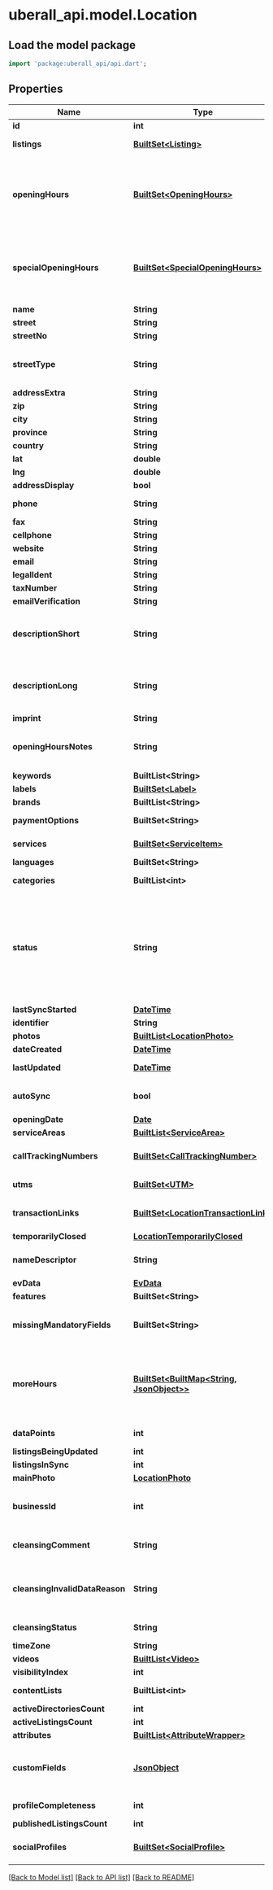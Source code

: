 # uberall_api.model.Location

## Load the model package
```dart
import 'package:uberall_api/api.dart';
```

## Properties
Name | Type | Description | Notes
------------ | ------------- | ------------- | -------------
**id** | **int** | Output only. The uberall unique id for the location | [optional] 
**listings** | [**BuiltSet&lt;Listing&gt;**](Listing.md) | Output only. List of this location''s online listings together with their sync status | [optional] 
**openingHours** | [**BuiltSet&lt;OpeningHours&gt;**](OpeningHours.md) | The location''s opening hours: e.g. <pre>[ &#123;      \"dayOfWeek\": 1,     \"closed\": false,     \"from1\": \"08:00\",     \"to1\": \"11:00\"   &#125;,    &#123;     \"dayOfWeek\": 2,     \"closed\": false,     \"from1\": \"08:00\",     \"to1\": \"11:00\",     \"from2\": \"13:00\",     \"to2\": \"21:00\"   &#125;,   &#123;     \"dayOfWeek\": 3,     \"closed\": true   &#125; ]</pre> Please note that having more than 2 time periods for each day is not possible. | [optional] 
**specialOpeningHours** | [**BuiltSet&lt;SpecialOpeningHours&gt;**](SpecialOpeningHours.md) | The location''s special opening hours: e.g. <pre>[ &#123; \"date\": \"2017-06-29\", \"closed\": true &#125;, &#123; \"date\": \"2017-06-30\", \"from1\": \"11:00\", \"to1\": \"14:00\", \"from2\": 16:00\", \"to2\": \"20:00\" &#125; ]</pre> Please note that having more than 2 time periods for each day is not possible. | [optional] 
**name** | **String** | The location''s name | 
**street** | **String** | The location''s street address | 
**streetNo** | **String** | The location''s street number | [optional] 
**streetType** | **String** | Required for Spain. One of ALAMEDA, AVENIDA, CALLE, CAMINO, CARRER, CARRETERA, GLORIETA, KALEA, PASAJE, PASEO, PLACA, PLAZA, RAMBLA, RONDA, RUA, SECTOR, TRAVESERA, TRAVESIA, URBANIZACION | [optional] 
**addressExtra** | **String** | An address extra: e.g. building, floor... | [optional] 
**zip** | **String** | Zip code, optional only for some countries. | [optional] 
**city** | **String** | City | 
**province** | **String** | Province. Only send when not blank | [optional] 
**country** | **String** | Country of the location | 
**lat** | **double** | The latitude coordinate of the location | [optional] 
**lng** | **double** | The longitude coordinate of the location | [optional] 
**addressDisplay** | **bool** | Indicates if the address should be displayed or hidden | [optional] 
**phone** | **String** | The location''s contact phone number, a valid phone number has to be provided. | [optional] 
**fax** | **String** | The location fax number | [optional] 
**cellphone** | **String** | A contact mobile phone number | [optional] 
**website** | **String** | A valid url for the location''s website (use UTMs to add tracking) | [optional] 
**email** | **String** | A contact email for the location | [optional] 
**legalIdent** | **String** | A legal identifier of the location. SIRET  number in France | [optional] 
**taxNumber** | **String** | The tax number of the location. CIF/NIF in Spain | [optional] 
**emailVerification** | **String** | The locations verification status | [optional] 
**descriptionShort** | **String** | A short description - up to 200 characters, all characters must match this regexp: <pre>[0-9\\p'{'L'}'\\(\\)\\[\\] \\?:;/!\\\\,\\.\\-%\\\\&=\\r\\n\\t_\\*§²`´·\"''\\+¡¿@°€£$] </pre> | [optional] 
**descriptionLong** | **String** | A long description - up to 1000 characters, all characters must match this regexp: <pre>[0-9\\p'{'L'}'\\(\\)\\[\\] \\?:;/!\\\\,\\.\\-%\\\\&=\\r\\n\\t_\\*§²`´·\"''\\+¡¿@°€\\^£$] </pre> | [optional] 
**imprint** | **String** | The imprint of the location | [optional] 
**openingHoursNotes** | **String** | Additional info about opening hours: e.g. ''We never open on bank holidays'' - max. 255 characters, all characters must match this regexp: <pre>[0-9\\p'{'L'}'\\(\\)\\[\\] \\?:;/!\\\\,\\.\\-%\\\\&\\r\\n\\t_\\*§²`´·\"''\\+¡¿@] </pre> | [optional] 
**keywords** | **BuiltList&lt;String&gt;** | Keywords describing the location's activity | [optional] 
**labels** | [**BuiltSet&lt;Label&gt;**](Label.md) | Labels grouping similar locations | [optional] 
**brands** | **BuiltList&lt;String&gt;** | The brands offered by the location to its customers | [optional] 
**paymentOptions** | **BuiltSet&lt;String&gt;** | The payment options accepted at the location (eg. cash, bank transfer, ...) | [optional] 
**services** | [**BuiltSet&lt;ServiceItem&gt;**](ServiceItem.md) | Services offered at the location. Do not use if Content Collections is enabled. Instead use the Service Item and Collection endpoints | [optional] 
**languages** | **BuiltSet&lt;String&gt;** | The language(s) in which customers can interact with the location''s staff | [optional] 
**categories** | **BuiltList&lt;int&gt;** | Required to start location sync  - A list of category IDs describing the location | [optional] 
**status** | **String** | The status of the location. One of: <ul><li>ACTIVE - will be synced and renewed</li> <li>INACTIVE - will not be synced anymore, claims of listings will be released where possible</li> <li>CANCELLED - will be synced, will not be renewed. Once endDate is reached, location will switch to INACTIVE</li> <li>CLOSED - location has shut down, we''ll mark listings as permanently closed or remove listings from the internet where permanently closed status is not supported</li></ul> | [optional] 
**lastSyncStarted** | [**DateTime**](DateTime.md) | Output only. Date of the last sync for the location | [optional] 
**identifier** | **String** | The location identifier based on your internal identification system | [optional] 
**photos** | [**BuiltList&lt;LocationPhoto&gt;**](LocationPhoto.md) | The location''s photos | [optional] 
**dateCreated** | [**DateTime**](DateTime.md) | Output only. The date and time the location was created in our database | [optional] 
**lastUpdated** | [**DateTime**](DateTime.md) | Output only. Date of the last changes made to the location. Includes updates by users, API, location cleansing, and duplicate checks | [optional] 
**autoSync** | **bool** | When autosync is set to true, information changed for the location in Uberall will automatically be syncronized to all connected listings without the need to explicitly start a sync again after it''s been started once. | [optional] 
**openingDate** | [**Date**](Date.md) | The date the location will first open. Must be formatted YYYY-MM-DD | [optional] 
**serviceAreas** | [**BuiltList&lt;ServiceArea&gt;**](ServiceArea.md) | Service areas available on the location. | [optional] 
**callTrackingNumbers** | [**BuiltSet&lt;CallTrackingNumber&gt;**](CallTrackingNumber.md) | Add call tracking numbers for distribution to Google, Facebook, and Bing. The call tracking numbers must be different from the location''s primary phone number | [optional] 
**utms** | [**BuiltSet&lt;UTM&gt;**](UTM.md) | UTM parameter to be appended to the location''s website. Codes can be sent to Google, Facebook, and Bing. | [optional] 
**transactionLinks** | [**BuiltSet&lt;LocationTransactionLink&gt;**](LocationTransactionLink.md) | Links that appear on some directories for specific types of customer actions, such as food ordering, appointment setting, and booking reservations. Only available for specific business categories. | [optional] 
**temporarilyClosed** | [**LocationTemporarilyClosed**](LocationTemporarilyClosed.md) |  | [optional] 
**nameDescriptor** | **String** | An addition to the location''s name which gives specific info about the location''s address (e.g. Mall level 2 OR Inside Departures). Sent only to FACEBOOK | [optional] 
**evData** | [**EvData**](EvData.md) |  | [optional] 
**features** | **BuiltSet&lt;String&gt;** | Output only. List of features available to the location | [optional] 
**missingMandatoryFields** | **BuiltSet&lt;String&gt;** | Output only. Compile all the fields that are currently missing but mandatory for some directories. They have to be set in the Location object, so that the Listing can be created / updated on the respective platform. List of Strings, e.g. [NAME, ZIP, PHONE] | [optional] 
**moreHours** | [**BuiltSet&lt;BuiltMap&lt;String, JsonObject&gt;&gt;**](BuiltMap.md) | The location''s additional service hours, such as delivery, pickup, happy hours etc. Submitted to Google. e.g. <pre>[&#123;     \"type\": \"ONLINE_SERVICE_HOURS\",     \"hours\": [&#123;         \"dayOfWeek\": 1,         \"from1\": \"09:00\",         \"to1\": \"18:00\"     &#125;, &#123;         \"dayOfWeek\": 2,         \"from1\": \"09:00\",         \"to1\": \"13:00\"     &#125;] &#125;, &#123;     \"type\": \"ACCESS\",     \"hours\": [&#123;         \"dayOfWeek\": 1,         \"from1\": \"06:00\",         \"to1\": \"20:00\"     &#125;] &#125;]</pre> | [optional] 
**dataPoints** | **int** | Output only. Number of dataPoints (reviews, photos) left by users at this location | [optional] 
**listingsBeingUpdated** | **int** | Output only. Number of listings still being updated | [optional] 
**listingsInSync** | **int** | Output only. The number of listings in sync | [optional] 
**mainPhoto** | [**LocationPhoto**](LocationPhoto.md) |  | [optional] 
**businessId** | **int** | ID of the business this location is linked to. Mandatory when creating a location. Sending a different ID than the current businessId when updating will lead to changing the business. This is only possible in case all connected accounts (Facebook, Google, …) are compatible.  | [optional] 
**cleansingComment** | **String** | Cleansing comment by user, set only when cleansingStatus is INVALID_DATA. Possible Values (ADDRESS_DETAILS_VERIFIED, NAME_ADDRESS_DETAILS_UPDATED, NON_CLOSURE_CONFIRMATION,) | [optional] 
**cleansingInvalidDataReason** | **String** | Output only. Invalid Cleansing Reason (eg. INCOMPLETE_ADDRESS,ADDRESS_ IS_PO_BOX,ADDRESS_ DOES_NOT_EXIST, LOCATION_IS_CLOSED, INFORMATION_IS_WRONG, LOCATION_IS_MOVED, NON_LATIN_CHARACTERS_ADDRESS, OTHER). Guide on how to fix invalid data issues - http://ubr.al/fix_invalid_data | [optional] 
**cleansingStatus** | **String** | Output only. Current cleansing status for the location. Possible values: NOT_CLEANSED, PENDING, CLEANSED, INVALID_DATA | [optional] 
**timeZone** | **String** | The location''s timezone  | [optional] 
**videos** | [**BuiltList&lt;Video&gt;**](Video.md) | The location''s videos | [optional] 
**visibilityIndex** | **int** | Output only. The location''s latest visibility index | [optional] 
**contentLists** | **BuiltList&lt;int&gt;** | The content list IDs (EVENTS, PRODUCTS, MENU, PEOPLE) describing the location | [optional] 
**activeDirectoriesCount** | **int** | Output only. Number of active directories | [optional] 
**activeListingsCount** | **int** | Output only. Number of active listings | [optional] 
**attributes** | [**BuiltList&lt;AttributeWrapper&gt;**](AttributeWrapper.md) | Google attributes | [optional] 
**customFields** | [**JsonObject**](.md) | A Map for identifying the value input for a specific custom field name on the location. Custom fields are created at the business level. <pre>   \"customFields\": [     '{'       \"name\": \"foo\",       \"value\": \"bar\"     '}',     '{'       \"name\": \"baz\",       \"value\": \"qux\"     '}'   ] </pre> | [optional] 
**profileCompleteness** | **int** | Output only. Number representing completeness of location data, up to 100 | [optional] 
**publishedListingsCount** | **int** | Output only. Number of published listings | [optional] 
**socialProfiles** | [**BuiltSet&lt;SocialProfile&gt;**](SocialProfile.md) | The profiles of the location on social and professional networks (FACEBOOK, FOURSQUARE, INSTAGRAM, LINKEDIN, PINTEREST, TWITTER, VIMEO, XING, YOUTUBE) | [optional] 

[[Back to Model list]](../README.md#documentation-for-models) [[Back to API list]](../README.md#documentation-for-api-endpoints) [[Back to README]](../README.md)


